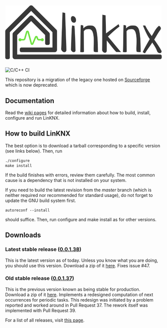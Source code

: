 # ![linknx](/icons/linknx-wide-dark-800x275.png)
![C/C++ CI](https://github.com/linknx/linknx/workflows/C/C++%20CI/badge.svg?branch=master)

This repository is a migration of the legacy one hosted on [Sourceforge](https://sourceforge.net/projects/linknx/) which is now deprecated.

## Documentation
Read the [wiki pages](https://github.com/linknx/linknx/wiki) for detailed information about how to build, install, configure and run LinKNX.

## How to build LinKNX
The best option is to download a tarball corresponding to a specific version (see links below). Then, run
```
./configure
make install
```
If the build finishes with errors, review them carefully. The most common cause is a dependency that is not installed on your system.

If you need to build the latest revision from the *master* branch (which is neither required nor recommended for standard usage), do not forget to update the GNU build system first.
```
autoreconf --install
```
should suffice. Then, run configure and make install as for other versions.

## Downloads
### Latest stable release ([0.0.1.38](https://github.com/linknx/linknx/releases/tag/0.0.1.38))
This is the latest version as of today. Unless you know what you are doing, you should use this version. Download a zip
of it [here](https://github.com/linknx/linknx/archive/0.0.1.38.zip).
Fixes issue #47.

### Old stable release ([0.0.1.37](https://github.com/linknx/linknx/releases/tag/0.0.1.37))
This is the previous version known as being stable for production. Download a zip
of it [here](https://github.com/linknx/linknx/archive/0.0.1.37.zip).
Implements a redesigned computation of next occurrences for periodic tasks. This redesign was initiated by a problem reported and worked around in Pull Request 37. The rework itself was implemented with Pull Request 39. 

For a list of all releases, visit [this page](https://github.com/linknx/linknx/releases).
